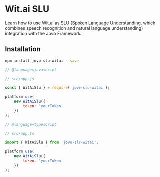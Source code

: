 # Wit.ai SLU

Learn how to use Wit.ai as SLU (Spoken Language Understanding, which combines speech recognition and natural language understanding) integration with the Jovo Framework.

## Installation

```sh
npm install jovo-slu-witai --save
```

```javascript
// @language=javascript

// src/app.js

const { WitAiSlu } = require('jovo-slu-witai');

platform.use(
	new WitAiSlu({
		token: 'yourToken'
	})
);

// @language=typescript

// src/app.ts

import { WitAiSlu } from 'jovo-slu-witai';

platform.use(
	new WitAiSlu({
		token: 'yourToken'
	})
);
```

<!--[metadata]: {"description": "Learn how to use Wit.ai as SLU (Spoken Language Understanding, which combines speech recognition and natural language understanding) integration with the Jovo Framework.",
"route": "slu/witai" }-->
